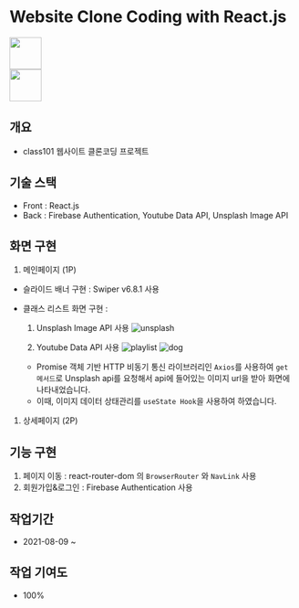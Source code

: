 # Website Clone Coding with React.js

<img src="https://user-images.githubusercontent.com/75922558/115599853-0184fc80-a317-11eb-91ef-0b72b8655f71.png" width="56" height="56">
<br/>
<img src="https://user-images.githubusercontent.com/75922558/112740394-936b4500-8fb7-11eb-82ca-20e66a53ad10.png" width="56" height="56">
<br/>

## 개요

- class101 웹사이트 클론코딩 프로젝트

## 기술 스택

- Front : React.js
- Back : Firebase Authentication, Youtube Data API, Unsplash Image API

## 화면 구현

1. 메인페이지 (1P)

- 슬라이드 배너 구현 : Swiper v6.8.1 사용
- 클래스 리스트 화면 구현 :

  1. Unsplash Image API 사용
     ![unsplash](https://user-images.githubusercontent.com/75922558/129434826-a8f9b3fe-3f2a-4d32-b5d4-9327ea973011.PNG)

  2. Youtube Data API 사용
     ![playlist](https://user-images.githubusercontent.com/75922558/129434856-33a382af-677a-4a41-b96e-9e168ddc9804.PNG)
     ![dog](https://user-images.githubusercontent.com/75922558/129435016-81dc3811-e19a-4856-8ba5-b158052aa0b6.PNG)

  - Promise 객체 기반 HTTP 비동기 통신 라이브러리인 `Axios`를 사용하여 `get 메서드`로 Unsplash api를 요청해서 api에 들어있는 이미지 url을 받아 화면에 나타내었습니다.
  - 이때, 이미지 데이터 상태관리를 `useState Hook`을 사용하여 하였습니다.

1. 상세페이지 (2P)

## 기능 구현

1. 페이지 이동 : react-router-dom 의 `BrowserRouter` 와 `NavLink` 사용
2. 회원가입&로그인 : Firebase Authentication 사용

## 작업기간

- 2021-08-09 ~

## 작업 기여도

- 100%
